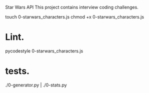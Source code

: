 Star Wars API
This project contains interview coding challenges.

touch 0-starwars_characters.js
chmod +x 0-starwars_characters.js

# Lint.
pycodestyle 0-starwars_characters.js

# tests.
./0-generator.py | ./0-stats.py 
